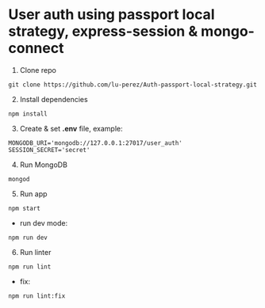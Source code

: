 # User auth using passport local strategy, express-session & mongo-connect

1. Clone repo
```console
git clone https://github.com/lu-perez/Auth-passport-local-strategy.git
```

2. Install dependencies
```console
npm install
```

3. Create & set __.env__ file, example:
```
MONGODB_URI='mongodb://127.0.0.1:27017/user_auth'
SESSION_SECRET='secret'
```

4. Run MongoDB
```console
mongod
```

5. Run app
```console
npm start
```

* run dev mode:
```console
npm run dev
```

6. Run linter
```console
npm run lint
```

* fix:
```console
npm run lint:fix
```
